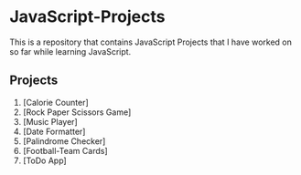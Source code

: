 # JavaScript-Projects

This is a repository that contains JavaScript Projects that I have worked on so far while learning JavaScript.

## Projects

1. [Calorie Counter]
2. [Rock Paper Scissors Game]
3. [Music Player]
4. [Date Formatter]
5. [Palindrome Checker]
6. [Football-Team Cards]
7. [ToDo App]
